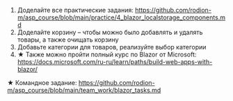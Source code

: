 1. Доделайте все практические задания: https://github.com/rodion-m/asp_course/blob/main/practice/4_blazor_localstorage_components.md
2. Доделайте корзину – чтобы можно было добавлять и удалять товары, а также очищать корзину
3. Добавьте категории для товаров, реализуйте выбор категории
4. ★ Также можно пройти полный курс по Blazor от Microsoft: https://docs.microsoft.com/ru-ru/learn/paths/build-web-apps-with-blazor/

★ Командное задание: https://github.com/rodion-m/asp_course/blob/main/team_work/blazor_tasks.md
